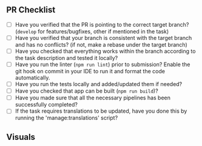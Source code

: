 ## PR Checklist

* [ ] Have you verified that the PR is pointing to the correct target branch? (`develop` for features/bugfixes, other if mentioned in the task)
* [ ] Have you verified that your branch is consistent with the target branch and has no conflicts? (if not, make a rebase under the target branch)
* [ ] Have you checked that everything works within the branch according to the task description and tested it locally?
* [ ] Have you run the linter (`npm run lint`) prior to submission? Enable the git hook on commit in your IDE to run it and format the code automatically.
* [ ] Have you run the tests locally and added/updated them if needed?
* [ ] Have you checked that app can be built (`npm run build`)?
* [ ] Have you made sure that all the necessary pipelines has been successfully completed?
* [ ] If the task requires translations to be updated, have you done this by running the 'manage:translations' script?

## Visuals

<!-- OPTIONAL
  Provide the visual proof (screenshot/gif/video) of your work
-->
